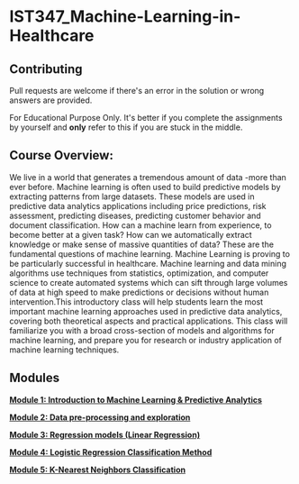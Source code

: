 # IST347_Machine-Learning-in-Healthcare

## Contributing

Pull requests are welcome if there's an error in the solution or wrong answers are provided.

For Educational Purpose Only. It's better if you complete the assignments by yourself and **only** refer to this if you are stuck in the middle.


## Course Overview:
We live in a world that generates a tremendous amount of data -more than ever before. Machine learning is often used to build predictive models by extracting patterns from large datasets. These models are used in predictive data analytics applications including price predictions, risk assessment, predicting diseases, predicting customer behavior and document classification. How can a machine learn from experience, to become better at a given task? How can we automatically extract knowledge or make sense of massive quantities of data? These are the fundamental questions of machine learning. Machine Learning is proving to be particularly successful in healthcare. Machine learning and data mining algorithms use techniques from statistics, optimization, and computer science to create automated systems which can sift through large volumes of data at high speed to make predictions or decisions without human intervention.This introductory class will help students learn the most important machine learning approaches used in predictive data analytics, covering both theoretical aspects and practical applications. This class will familiarize you with a broad cross-section of models and algorithms for machine learning, and prepare you for research or industry application of machine learning techniques.

## Modules

**[Module 1: Introduction to Machine Learning & Predictive Analytics
](https://github.com/timc823/IST347/tree/main/Week_1)**

**[Module 2: Data pre-processing and exploration](https://github.com/timc823/IST347/tree/main/Week_2)**

**[Module 3: Regression models (Linear Regression)](https://github.com/timc823/IST347/tree/main/Week_3)**

**[Module 4: Logistic Regression Classification Method](https://github.com/timc823/IST347/tree/main/Week_4)**

**[Module 5: K-Nearest Neighbors Classification
](https://github.com/timc823/IST347/tree/main/Week_5)**

